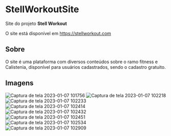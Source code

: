# StellWorkoutSite
Site do projeto **Stell Workout**

O site está disponível em https://stellworkout.com

## Sobre
O site é uma plataforma com diversos conteúdos sobre o ramo fitness e Calistenia, disponível para usuários cadastrados, sendo o cadastro gratuito.

## Imagens
![Captura de tela 2023-01-07 101756](https://user-images.githubusercontent.com/46626137/211152694-1aa385f3-03f4-4e70-8e30-f8e5231a4952.jpg)
![Captura de tela 2023-01-07 102218](https://user-images.githubusercontent.com/46626137/211153038-57b03d3d-d618-4f3e-81b8-9646b2bfada3.jpg)
![Captura de tela 2023-01-07 102233](https://user-images.githubusercontent.com/46626137/211153041-dda343d3-2d54-408f-8fb6-fda9ae20e3e5.jpg)
![Captura de tela 2023-01-07 102414](https://user-images.githubusercontent.com/46626137/211153045-5b490ffc-a070-493c-98b4-a01238001d93.jpg)
![Captura de tela 2023-01-07 102432](https://user-images.githubusercontent.com/46626137/211153050-6770459f-d6ab-402d-b2f0-38ff68c29134.jpg)
![Captura de tela 2023-01-07 102451](https://user-images.githubusercontent.com/46626137/211153054-ccf3f400-2227-42b2-b0f3-91f2797bcd95.jpg)
![Captura de tela 2023-01-07 102534](https://user-images.githubusercontent.com/46626137/211153056-bee7e498-f007-4a13-9e07-486ca76c64ae.jpg)
![Captura de tela 2023-01-07 102909](https://user-images.githubusercontent.com/46626137/211153207-6479cecf-40a3-42ce-98b3-7d2e63590af4.jpg)
